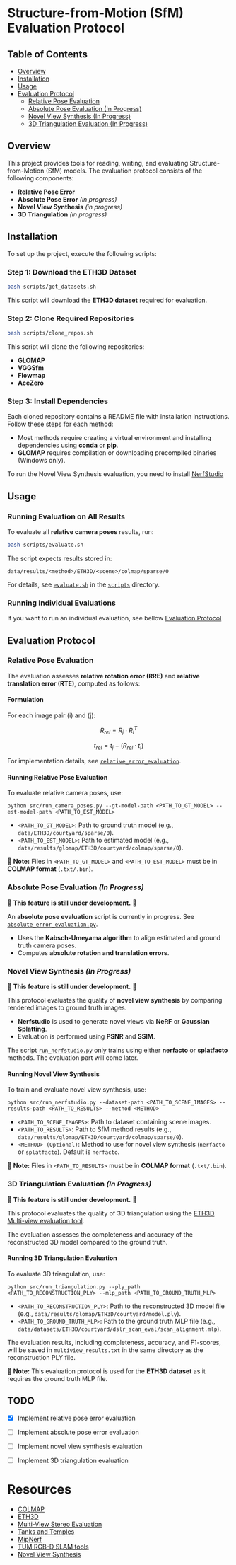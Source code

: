 # Structure-from-Motion (SfM) Evaluation Protocol

## Table of Contents
- [Overview](#overview)
- [Installation](#installation)
- [Usage](#usage)
- [Evaluation Protocol](#evaluation-protocol)
    - [Relative Pose Evaluation](#relative-pose-evaluation)
    - [Absolute Pose Evaluation (In Progress)](#absolute-pose-evaluation-in-progress)
    - [Novel View Synthesis (In Progress)](#novel-view-synthesis-in-progress)
    - [3D Triangulation Evaluation (In Progress)](#3d-triangulation-evaluation-in-progress)

## Overview
This project provides tools for reading, writing, and evaluating Structure-from-Motion (SfM) models.
The evaluation protocol consists of the following components:
- **Relative Pose Error**
- **Absolute Pose Error** *(in progress)*
- **Novel View Synthesis** *(in progress)*
- **3D Triangulation** *(in progress)*

## Installation
To set up the project, execute the following scripts:

### Step 1: Download the ETH3D Dataset
```bash
bash scripts/get_datasets.sh
```
This script will download the **ETH3D dataset** required for evaluation.

### Step 2: Clone Required Repositories
```bash
bash scripts/clone_repos.sh
```
This script will clone the following repositories:
- **GLOMAP**
- **VGGSfm**
- **Flowmap**
- **AceZero**

### Step 3: Install Dependencies
Each cloned repository contains a README file with installation instructions.
Follow these steps for each method:
- Most methods require creating a virtual environment and installing dependencies using **conda** or **pip**.
- **GLOMAP** requires compilation or downloading precompiled binaries (Windows only).

To run the Novel View Synthesis evaluation, you need to install [NerfStudio](https://docs.nerf.studio/quickstart/installation.html)

## Usage
### Running Evaluation on All Results
To evaluate all **relative camera poses** results, run:
```bash
bash scripts/evaluate.sh
```
The script expects results stored in:
```
data/results/<method>/ETH3D/<scene>/colmap/sparse/0
```
For details, see [`evaluate.sh`](scripts/evaluate.sh) in the [`scripts`](scripts) directory.

### Running Individual Evaluations
If you want to run an individual evaluation, see bellow [Evaluation Protocol](#evaluation-protocol)

## Evaluation Protocol

### Relative Pose Evaluation
The evaluation assesses **relative rotation error (RRE)** and **relative translation error (RTE)**, computed as follows:

#### Formulation
For each image pair \(i\) and \(j\):
```math
  R_{rel} = R_j \cdot R_i^T
```
```math
  t_{rel} = t_j - (R_{rel} \cdot t_i)
```
For implementation details, see [`relative_error_evaluation`](src/evaluation/relative_error_evaluation.py).

#### Running Relative Pose Evaluation
To evaluate relative camera poses, use:
```
python src/run_camera_poses.py --gt-model-path <PATH_TO_GT_MODEL> --est-model-path <PATH_TO_EST_MODEL>
```
- `<PATH_TO_GT_MODEL>`: Path to ground truth model (e.g., `data/ETH3D/courtyard/sparse/0`).
- `<PATH_TO_EST_MODEL>`: Path to estimated model (e.g., `data/results/glomap/ETH3D/courtyard/colmap/sparse/0`).

📌 **Note:** Files in `<PATH_TO_GT_MODEL>` and `<PATH_TO_EST_MODEL>` must be in **COLMAP format** (`.txt/.bin`).

### Absolute Pose Evaluation *(In Progress)*
🚧 **This feature is still under development.** 🚧

An **absolute pose evaluation** script is currently in progress. See [`absolute_error_evaluation.py`](src/evaluation/absolute_error_evaluation.py).
- Uses the **Kabsch-Umeyama algorithm** to align estimated and ground truth camera poses.
- Computes **absolute rotation and translation errors**.

### Novel View Synthesis *(In Progress)*
🚧 **This feature is still under development.** 🚧

This protocol evaluates the quality of **novel view synthesis** by comparing rendered images to ground truth images.
- **Nerfstudio** is used to generate novel views via **NeRF** or **Gaussian Splatting**.
- Evaluation is performed using **PSNR** and **SSIM**.

The script [`run_nerfstudio.py`](src/run_nerfstudio.py) only trains using either **nerfacto** or **splatfacto** methods.
The evaluation part will come later.

#### Running Novel View Synthesis
To train and evaluate novel view synthesis, use:
```
python src/run_nerfstudio.py --dataset-path <PATH_TO_SCENE_IMAGES> --results-path <PATH_TO_RESULTS> --method <METHOD>
```
- `<PATH_TO_SCENE_IMAGES>`: Path to dataset containing scene images.
- `<PATH_TO_RESULTS>`: Path to SfM method results (e.g., `data/results/glomap/ETH3D/courtyard/colmap/sparse/0`).
- `<METHOD> (Optional)`: Method to use for novel view synthesis (`nerfacto` or `splatfacto`). Default is `nerfacto`.

📌 **Note:** Files in `<PATH_TO_RESULTS>` must be in **COLMAP format** (`.txt/.bin`).

### 3D Triangulation Evaluation *(In Progress)*
🚧 **This feature is still under development.** 🚧

This protocol evaluates the quality of 3D triangulation using the [ETH3D Multi-view evaluation tool](https://github.com/ETH3D/multi-view-evaluation).

The evaluation assesses the completeness and accuracy of the reconstructed 3D model compared to the ground truth.

#### Running 3D Triangulation Evaluation
To evaluate 3D triangulation, use:
```
python src/run_triangulation.py --ply_path <PATH_TO_RECONSTRUCTION_PLY> --mlp_path <PATH_TO_GROUND_TRUTH_MLP>
```

- `<PATH_TO_RECONSTRUCTION_PLY>`: Path to the reconstructed 3D model file (e.g., `data/results/glomap/ETH3D/courtyard/model.ply`).
- `<PATH_TO_GROUND_TRUTH_MLP>`: Path to the ground truth MLP file (e.g., `data/datasets/ETH3D/courtyard/dslr_scan_eval/scan_alignment.mlp`).

The evaluation results, including completeness, accuracy, and F1-scores, will be saved in `multiview_results.txt` in the same directory as the reconstruction PLY file.

📌 **Note:** This evaluation protocol is used for the **ETH3D dataset** as it requires the ground truth MLP file.

## TODO
- [x] Implement relative pose error evaluation
- [ ] Implement absolute pose error evaluation
- [ ] Implement novel view synthesis evaluation
- [ ] Implement 3D triangulation evaluation


# Resources
- [COLMAP](https://colmap.github.io/)
- [ETH3D](https://www.eth3d.net/)
- [Multi-View Stereo Evaluation](https://github.com/ETH3D/multi-view-evaluation)
- [Tanks and Temples](https://www.tanksandtemples.org/)
- [MipNerf](https://jonbarron.info/mipnerf360/)
- [TUM RGB-D SLAM tools](https://cvg.cit.tum.de/data/datasets/rgbd-dataset/tools/)
- [Novel View Synthesis](https://arxiv.org/abs/1601.06950)